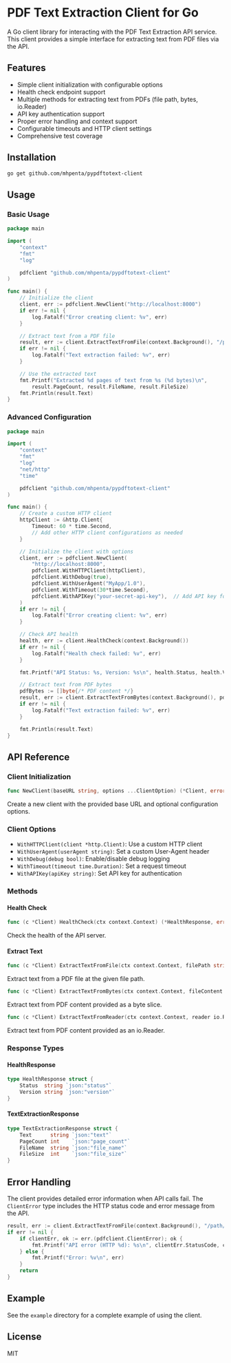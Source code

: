 # PDF Text Extraction Client for Go

A Go client library for interacting with the PDF Text Extraction API service. This client provides a simple interface for extracting text from PDF files via the API.

## Features

- Simple client initialization with configurable options
- Health check endpoint support
- Multiple methods for extracting text from PDFs (file path, bytes, io.Reader)
- API key authentication support
- Proper error handling and context support
- Configurable timeouts and HTTP client settings
- Comprehensive test coverage

## Installation

```bash
go get github.com/mhpenta/pypdftotext-client
```

## Usage

### Basic Usage

```go
package main

import (
	"context"
	"fmt"
	"log"

	pdfclient "github.com/mhpenta/pypdftotext-client"
)

func main() {
	// Initialize the client
	client, err := pdfclient.NewClient("http://localhost:8000")
	if err != nil {
		log.Fatalf("Error creating client: %v", err)
	}

	// Extract text from a PDF file
	result, err := client.ExtractTextFromFile(context.Background(), "/path/to/document.pdf")
	if err != nil {
		log.Fatalf("Text extraction failed: %v", err)
	}

	// Use the extracted text
	fmt.Printf("Extracted %d pages of text from %s (%d bytes)\n", 
		result.PageCount, result.FileName, result.FileSize)
	fmt.Println(result.Text)
}
```

### Advanced Configuration

```go
package main

import (
	"context"
	"fmt"
	"log"
	"net/http"
	"time"

	pdfclient "github.com/mhpenta/pypdftotext-client"
)

func main() {
	// Create a custom HTTP client
	httpClient := &http.Client{
		Timeout: 60 * time.Second,
		// Add other HTTP client configurations as needed
	}

	// Initialize the client with options
	client, err := pdfclient.NewClient(
		"http://localhost:8000",
		pdfclient.WithHTTPClient(httpClient),
		pdfclient.WithDebug(true),
		pdfclient.WithUserAgent("MyApp/1.0"),
		pdfclient.WithTimeout(30*time.Second),
		pdfclient.WithAPIKey("your-secret-api-key"),  // Add API key for authentication
	)
	if err != nil {
		log.Fatalf("Error creating client: %v", err)
	}

	// Check API health
	health, err := client.HealthCheck(context.Background())
	if err != nil {
		log.Fatalf("Health check failed: %v", err)
	}

	fmt.Printf("API Status: %s, Version: %s\n", health.Status, health.Version)

	// Extract text from PDF bytes
	pdfBytes := []byte{/* PDF content */}
	result, err := client.ExtractTextFromBytes(context.Background(), pdfBytes, "document.pdf")
	if err != nil {
		log.Fatalf("Text extraction failed: %v", err)
	}

	fmt.Println(result.Text)
}
```

## API Reference

### Client Initialization

```go
func NewClient(baseURL string, options ...ClientOption) (*Client, error)
```

Create a new client with the provided base URL and optional configuration options.

### Client Options

- `WithHTTPClient(client *http.Client)`: Use a custom HTTP client
- `WithUserAgent(userAgent string)`: Set a custom User-Agent header
- `WithDebug(debug bool)`: Enable/disable debug logging
- `WithTimeout(timeout time.Duration)`: Set a request timeout
- `WithAPIKey(apiKey string)`: Set API key for authentication

### Methods

#### Health Check

```go
func (c *Client) HealthCheck(ctx context.Context) (*HealthResponse, error)
```

Check the health of the API server.

#### Extract Text

```go
func (c *Client) ExtractTextFromFile(ctx context.Context, filePath string) (*TextExtractionResponse, error)
```

Extract text from a PDF file at the given file path.

```go
func (c *Client) ExtractTextFromBytes(ctx context.Context, fileContent []byte, fileName string) (*TextExtractionResponse, error)
```

Extract text from PDF content provided as a byte slice.

```go
func (c *Client) ExtractTextFromReader(ctx context.Context, reader io.Reader, fileName string) (*TextExtractionResponse, error)
```

Extract text from PDF content provided as an io.Reader.

### Response Types

#### HealthResponse

```go
type HealthResponse struct {
	Status  string `json:"status"`
	Version string `json:"version"`
}
```

#### TextExtractionResponse

```go
type TextExtractionResponse struct {
	Text      string `json:"text"`
	PageCount int    `json:"page_count"`
	FileName  string `json:"file_name"`
	FileSize  int    `json:"file_size"`
}
```

## Error Handling

The client provides detailed error information when API calls fail. The `ClientError` type includes the HTTP status code and error message from the API.

```go
result, err := client.ExtractTextFromFile(context.Background(), "/path/to/document.pdf")
if err != nil {
	if clientErr, ok := err.(pdfclient.ClientError); ok {
		fmt.Printf("API error (HTTP %d): %s\n", clientErr.StatusCode, clientErr.Message)
	} else {
		fmt.Printf("Error: %v\n", err)
	}
	return
}
```

## Example

See the `example` directory for a complete example of using the client.

## License

MIT
